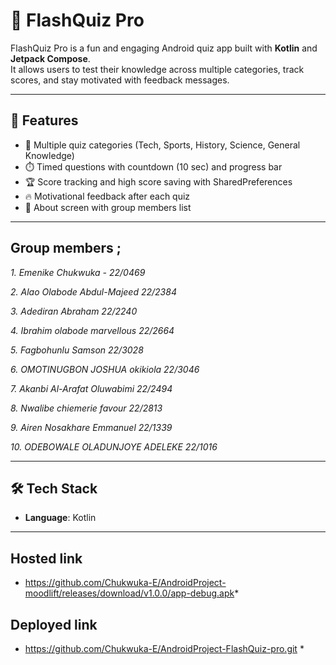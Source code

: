 # 📱 FlashQuiz Pro

FlashQuiz Pro is a fun and engaging Android quiz app built with **Kotlin** and **Jetpack Compose**.  
It allows users to test their knowledge across multiple categories, track scores, and stay motivated with feedback messages.

---

## 🚀 Features

- 🎯 Multiple quiz categories (Tech, Sports, History, Science, General Knowledge)  
- ⏱️ Timed questions with countdown (10 sec) and progress bar  
- 🏆 Score tracking and high score saving with SharedPreferences  
- 🔥 Motivational feedback after each quiz  
- 👥 About screen with group members list  

---

## Group members ; 
*1. Emenike Chukwuka - 22/0469*

*2. Alao Olabode Abdul-Majeed 22/2384*

*3. Adediran Abraham 22/2240*

*4. Ibrahim olabode marvellous 22/2664*

*5. Fagbohunlu Samson 22/3028*

*6. OMOTINUGBON JOSHUA okikiola 22/3046*

*7. Akanbi Al-Arafat Oluwabimi 22/2494*

*8. Nwalibe chiemerie favour 22/2813*

*9. Airen Nosakhare Emmanuel 22/1339*

*10. ODEBOWALE OLADUNJOYE ADELEKE 22/1016* 
     

---

## 🛠️ Tech Stack

- **Language**: Kotlin  


---

## Hosted link 
* https://github.com/Chukwuka-E/AndroidProject-moodlift/releases/download/v1.0.0/app-debug.apk*
  
## Deployed link 
*  https://github.com/Chukwuka-E/AndroidProject-FlashQuiz-pro.git *

